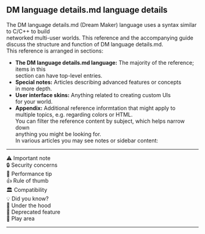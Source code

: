 ## DM language details.md language details    
The DM language details.md (Dream Maker) language uses a syntax similar to C/C++ to build    
networked multi-user worlds. This reference and the accompanying guide    
discuss the structure and function of DM language details.md.    
This reference is arranged in sections:    
-   **The DM language details.md language:** The majority of the reference; items in this    
    section can have top-level entries.    
-   **Special notes:** Articles describing advanced features or concepts    
    in more depth.    
-   **User interface skins:** Anything related to creating custom UIs    
    for your world.    
-   **Appendix:** Additional reference informtation that might apply to    
    multiple topics, e.g. regarding colors or HTML.    
You can filter the reference content by subject, which helps narrow down    
anything you might be looking for.    
In various articles you may see notes or sidebar content:    
  ---- --------------------    
  ⚠️   Important note    
  🔒️   Security concerns    
  🏃️   Performance tip    
  👍️   Rule of thumb    
  🏛️   Compatibility    
  💡️   Did you know?    
  🔧️   Under the hood    
  🦕️   Deprecated feature    
  🎳️   Play area    
  ---- --------------------  